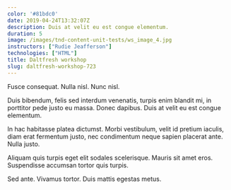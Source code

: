 ```yaml
---
color: '#81bdc0'
date: 2019-04-24T13:32:07Z
description: Duis at velit eu est congue elementum.
duration: 5
image: /images/tnd-content-unit-tests/ws_image_4.jpg
instructors: ["Rudie Jeafferson"]
technologies: ["HTML"]
title: Daltfresh workshop
slug: daltfresh-workshop-723
---
```

Fusce consequat. Nulla nisl. Nunc nisl.

Duis bibendum, felis sed interdum venenatis, turpis enim blandit mi, in porttitor pede justo eu massa. Donec dapibus. Duis at velit eu est congue elementum.

In hac habitasse platea dictumst. Morbi vestibulum, velit id pretium iaculis, diam erat fermentum justo, nec condimentum neque sapien placerat ante. Nulla justo.

Aliquam quis turpis eget elit sodales scelerisque. Mauris sit amet eros. Suspendisse accumsan tortor quis turpis.

Sed ante. Vivamus tortor. Duis mattis egestas metus.
